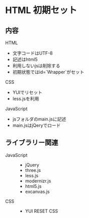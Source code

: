 <h1>HTML 初期セット</h1>
<h2>内容</h2>
<dl>
<dd>
<dt>HTML<dt>
<ul>
<li>文字コードはUTF-8</li>
<li>記述はhtml5</li>
<li>利用しないjsは削除する</li>
<li>初期状態ではid=`Wrapper`がセット</li>
</ul>
</dd>
<dd>
<dt>CSS<dt>
<ul>
<li>YUIでリセット</li>
<li>less.jsを利用</li>
</ul>
</dd>
<dd>
<dt>JavaScript<dt>
<ul>
<li>jsフォルダのmain.jsに記述</li>
<li>main.jsはjQeryでロード</li>
</ul>
</dd>
</dl>
<h2>ライブラリー関連</h2>
<dl>
<dt>JavaScript</dt>
<dd>
<ul>
<li>jQuery</li>
<li>three.js</li>
<li>less.js</li>
<li>modernizr.js</li>
<li>html5.js</li>
<li>excanvas.js</li>
</ul>
</dd>
<dt>CSS</dt>
<dd>
<ul>
<li>YUI RESET CSS</li>
</ul>
</dd>
</dl>